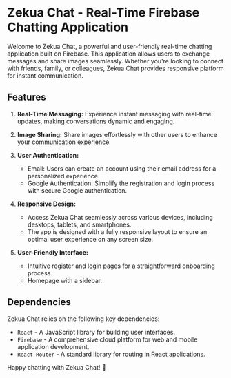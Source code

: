 # Zekua Chat - Real-Time Firebase Chatting Application

Welcome to Zekua Chat, a powerful and user-friendly real-time chatting application built on Firebase. This application allows users to exchange messages and share images seamlessly. Whether you're looking to connect with friends, family, or colleagues, Zekua Chat provides responsive platform for instant communication.

## Features

1. **Real-Time Messaging:** Experience instant messaging with real-time updates, making conversations dynamic and engaging.

2. **Image Sharing:** Share images effortlessly with other users to enhance your communication experience.

3. **User Authentication:**

   - Email: Users can create an account using their email address for a personalized experience.
   - Google Authentication: Simplify the registration and login process with secure Google authentication.

4. **Responsive Design:**

   - Access Zekua Chat seamlessly across various devices, including desktops, tablets, and smartphones.
   - The app is designed with a fully responsive layout to ensure an optimal user experience on any screen size.

5. **User-Friendly Interface:**
   - Intuitive register and login pages for a straightforward onboarding process.
   - Homepage with a sidebar.

## Dependencies

Zekua Chat relies on the following key dependencies:

- `React` - A JavaScript library for building user interfaces.
- `Firebase` - A comprehensive cloud platform for web and mobile application development.
- `React Router` - A standard library for routing in React applications.

Happy chatting with Zekua Chat! 🚀
